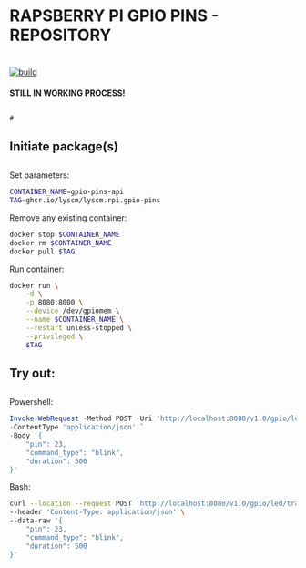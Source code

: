 # RAPSBERRY PI GPIO PINS - REPOSITORY <h1> 

[![build](https://github.com/lyscm/lyscm.rpi.gpio-pins/actions/workflows/lyscm.rpi.gpio-pins-CI.yml/badge.svg?branch=master)](https://github.com/lyscm/lyscm.rpi.gpio-pins/actions/workflows/lyscm.rpi.gpio-pins-CI.yml)

#### STILL IN WORKING PROCESS! <h2> 

    #
    
## Initiate package(s) <h2> 
    
Set parameters:

```bash
CONTAINER_NAME=gpio-pins-api
TAG=ghcr.io/lyscm/lyscm.rpi.gpio-pins
```
Remove any existing container:

```bash
docker stop $CONTAINER_NAME
docker rm $CONTAINER_NAME
docker pull $TAG
```

Run container:

```bash
docker run \
    -d \
    -p 8080:8000 \
    --device /dev/gpiomem \
    --name $CONTAINER_NAME \
    --restart unless-stopped \
    --privileged \
    $TAG
```

## Try out: <h2> 

Powershell:
```powershell
Invoke-WebRequest -Method POST -Uri 'http://localhost:8080/v1.0/gpio/led/transit' `
-ContentType 'application/json' `
-Body '{ 
    "pin": 23, 
    "command_type": "blink", 
    "duration": 500
}'
```
Bash:
```bash
curl --location --request POST 'http://localhost:8080/v1.0/gpio/led/transit' \
--header 'Content-Type: application/json' \
--data-raw '{
    "pin": 23,
    "command_type": "blink",
    "duration": 500
}'
```
